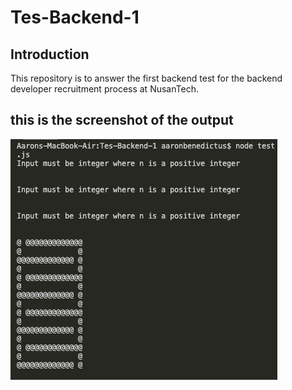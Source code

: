 # Tes-Backend-1

## Introduction

This repository is to answer the first backend test for the backend developer recruitment process at NusanTech.
## this is the screenshot of the output
[![Output](test.png)]()